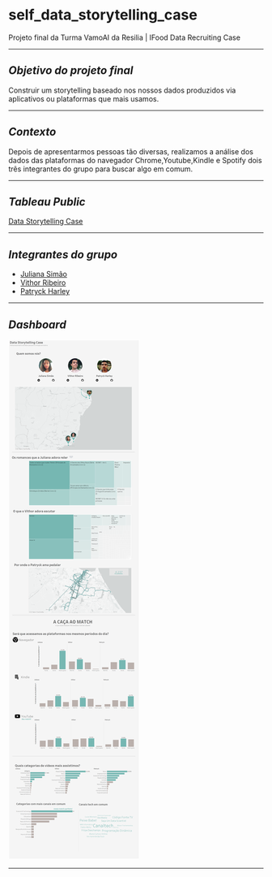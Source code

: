 # self_data_storytelling_case
Projeto final da Turma VamoAI da Resilia | IFood Data Recruiting Case

---
## ***Objetivo do projeto final*** 
Construir um storytelling baseado nos nossos dados produzidos via aplicativos ou plataformas que mais usamos. 

---
## ***Contexto*** 
Depois de apresentarmos pessoas tão diversas, realizamos a análise dos dados das plataformas do navegador Chrome,Youtube,Kindle e Spotify dois três integrantes do grupo para buscar algo em comum. 

---
## ***Tableau Public***
[Data Storytelling Case](https://public.tableau.com/app/profile/patryck.harley/viz/ProjetoFinalResiliaCaseIfood/dashboard?publish=yes)

---
## ***Integrantes do grupo*** 
- [Juliana Simão](https://www.linkedin.com/in/juliana-simao/)
- [Vithor Ribeiro](https://www.linkedin.com/in/vithor-data/)
- [Patryck Harley](https://www.linkedin.com/in/patryckharley/)

---
## ***Dashboard*** 
![MARKDOWN](https://github.com/serenozin/self_data_storytelling_case/blob/main/dashboard_image.png)

---
